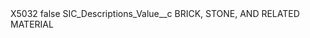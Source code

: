 <?xml version="1.0" encoding="UTF-8"?>
<CustomMetadata xmlns="http://soap.sforce.com/2006/04/metadata" xmlns:xsi="http://www.w3.org/2001/XMLSchema-instance" xmlns:xsd="http://www.w3.org/2001/XMLSchema">
    <label>X5032</label>
    <protected>false</protected>
    <values>
        <field>SIC_Descriptions_Value__c</field>
        <value xsi:type="xsd:string">BRICK, STONE, AND RELATED MATERIAL</value>
    </values>
</CustomMetadata>
